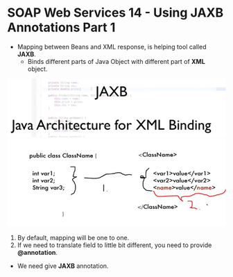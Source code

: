 # SOAP Web Services 14 - Using JAXB Annotations Part 1

- Mapping between Beans and XML response, is helping tool called **JAXB**.
	- Binds different parts of Java Object with different part of **XML** object.

<img src="XMLmappingToBean.JPG" alt="alt text" width="700"/>

<br>

<img src="xmlMapping.JPG" alt="alt text" width="700"/>

1. By default, mapping will be one to one.
2. If we need to translate field to little bit different, you need to provide **@annotation**. 

- We need give **JAXB** annotation.